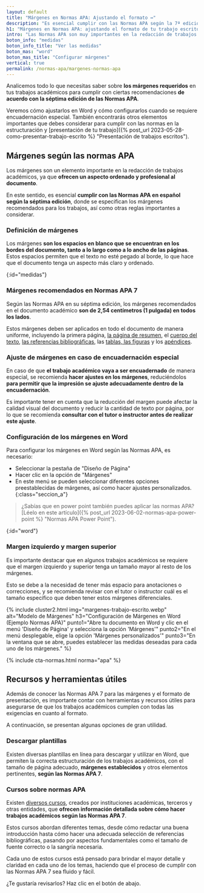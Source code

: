 ```yaml
---
layout: default
title: "Márgenes en Normas APA: Ajustando el formato ↔"
description: "Es esencial cumplir con las Normas APA según la 7ª edición, donde se especifican los márgenes recomendados para los trabajos📝. Mira cuáles son"
h1: "Márgenes en Normas APA: ajustando el formato de tu trabajo escrito"
intro: "Las Normas APA son muy importantes en la redacción de trabajos académicos. Uno de los elementos fundamentales que se deben tener en cuenta son los márgenes."
boton_info: "medidas"
boton_info_title: "Ver las medidas"
boton_mas: "word"
boton_mas_title: "Configurar márgenes"
vertical: true
permalink: /normas-apa/margenes-normas-apa
---
```

Analicemos todo lo que necesitas saber sobre **los márgenes requeridos** en tus trabajos académicos para cumplir con ciertas recomendaciones **de acuerdo con la séptima edición de las Normas APA**.

Veremos cómo ajustarlos en Word y cómo configurarlos cuando se requiere encuadernación especial. También encontrarás otros elementos importantes que debes considerar para cumplir con las normas en la estructuración y [presentación de tu trabajo]({% post_url 2023-05-28-como-presentar-trabajo-escrito %} "Presentación de trabajos escritos").

## Márgenes según las normas APA

Los márgenes son un elemento importante en la redacción de trabajos académicos, ya que **ofrecen un aspecto ordenado y profesional al documento**.

En este sentido, es esencial **cumplir con las Normas APA en español según la séptima edición**, donde se especifican los márgenes recomendados para los trabajos, así como otras reglas importantes a considerar.

### Definición de márgenes

Los márgenes **son los espacios en blanco que se encuentran en los bordes del documento, tanto a lo largo como a lo ancho de las páginas**. Estos espacios permiten que el texto no esté pegado al borde, lo que hace que el documento tenga un aspecto más claro y ordenado.
<!-- Anclaje para que la barra fijada no cubra el siguiente subtítulo -->
{:id="medidas"}

### Márgenes recomendados en Normas APA 7

Según las Normas APA en su séptima edición, los márgenes recomendados en el documento académico **son de 2,54 centímetros (1 pulgada) en todos los lados**.

Estos márgenes deben ser aplicados en todo el documento de manera uniforme, incluyendo la primera página, [la página de resumen]({{'resumen-trabajo-escrito'|relative_url}} "Hoja de Resumen"), el [cuerpo del texto]({{'cuerpo-trabajo-escrito'|relative_url}} "Cuerpo del trabajo escrito"), [las referencias bibliográficas]({{'normas-apa/referencias-bibliograficas-normas-apa'|relative_url}} "Referencias Bibliográficas"), las [tablas, las figuras]({{'normas-apa/tablas-y-figuras-normas-apa'|relative_url}} "Tablas y figuras APA") y los [apéndices]({{'apendice-trabajo-escrito'|relative_url}} "Apéndices de un trabajo escrito").

### Ajuste de márgenes en caso de encuadernación especial

En caso de que **el trabajo académico vaya a ser encuadernado** de manera especial, se recomienda **hacer ajustes en los márgenes**, reduciéndolos **para permitir que la impresión se ajuste adecuadamente dentro de la encuadernación**.

Es importante tener en cuenta que la reducción del margen puede afectar la calidad visual del documento y reducir la cantidad de texto por página, por lo que se recomienda **consultar con el tutor o instructor antes de realizar este ajuste**.

### Configuración de los márgenes en Word

Para configurar los márgenes en Word según las Normas APA, es necesario:

* Seleccionar la pestaña de "Diseño de Página"
* Hacer clic en la opción de "Márgenes"
* En este menú se pueden seleccionar diferentes opciones preestablecidas de márgenes, así como hacer ajustes personalizados.
{:class="seccion_a"}

>¿Sabías que en power point también puedes aplicar las normas APA? [Léelo en este artículo]({% post_url 2023-06-02-normas-apa-power-point %} "Normas APA Power Point").
<!-- Anclaje para que la barra fijada no cubra el siguiente subtítulo -->
{:id="word"}

### Margen izquierdo y margen superior

Es importante destacar que en algunos trabajos académicos se requiere que el margen izquierdo y superior tenga un tamaño mayor al resto de los márgenes.

Esto se debe a la necesidad de tener más espacio para anotaciones o correcciones, y se recomienda revisar con el tutor o instructor cuál es el tamaño específico que deben tener estos márgenes diferenciales.

{% include cluster2.html img="margenes-trabajo-escrito.webp" alt="Modelo de Márgenes" h3="Configuración de Márgenes en Word (Ejemplo Normas APA)" punto1="Abre tu documento en Word y clic en el menú 'Diseño de Página' y selecciona la opción 'Márgenes'" punto2="En el menú desplegable, elige la opción 'Márgenes personalizados'" punto3="En la ventana que se abre, puedes establecer las medidas deseadas para cada uno de los márgenes." %}

{% include cta-normas.html norma="apa" %}

## Recursos y herramientas útiles

Además de conocer las Normas APA 7 para las márgenes y el formato de presentación, es importante contar con herramientas y recursos útiles para asegurarse de que los trabajos académicos cumplen con todas las exigencias en cuanto al formato.

A continuación, se presentan algunas opciones de gran utilidad.

### Descargar plantillas

Existen diversas plantillas en línea para descargar y utilizar en Word, que permiten la correcta estructuración de los trabajos académicos, con el tamaño de página adecuado, **márgenes establecidos** y otros elementos pertinentes, **según las Normas APA 7**.

### Cursos sobre normas APA

Existen [diversos cursos]({{'cursos-de-trabajos-escritos'|relative_url}} "Cursos Normas APA"), creados por instituciones académicas, terceros y otras entidades, que **ofrecen información detallada sobre cómo hacer trabajos académicos según las Normas APA 7**.

Estos cursos abordan diferentes temas, desde cómo redactar una buena introducción hasta cómo hacer una adecuada selección de referencias bibliográficas, pasando por aspectos fundamentales como el tamaño de fuente correcto o la sangría necesaria.

Cada uno de estos cursos está pensado para brindar el mayor detalle y claridad en cada uno de los temas, haciendo que el proceso de cumplir con las Normas APA 7 sea fluido y fácil.

¿Te gustaría revisarlos? Haz clic en el botón de abajo.
